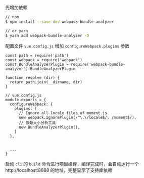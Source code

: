 先增加依赖

```bash
// npm
$ npm install --save-dev webpack-bundle-analyzer

// or yarn
$ yarn add webpack-bundle-analyzer -D
```

配置文件 `vue.config.js` 增加 `configureWebpack.plugins` 参数

```
const path = require('path')
const webpack = require('webpack')
const BundleAnalyzerPlugin = require('webpack-bundle-analyzer').BundleAnalyzerPlugin

function resolve (dir) {
  return path.join(__dirname, dir)
}

// vue.config.js
module.exports = {
  configureWebpack: {
    plugins: [
      // Ignore all locale files of moment.js
      new webpack.IgnorePlugin(/^\.\/locale$/, /moment$/),
      // 依赖大小分析工具
      new BundleAnalyzerPlugin(),
    ]
  },


  ...
}
```

启动 `cli` 的 `build` 命令进行项目编译，编译完成时，会自动运行一个 http://localhost:8888 的地址，完整显示了支持库依赖
